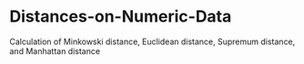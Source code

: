 # Distances-on-Numeric-Data
Calculation of Minkowski distance, Euclidean distance,  Supremum distance, and Manhattan distance
